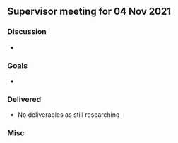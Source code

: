 ## Supervisor meeting for 04 Nov 2021

### Discussion

* 

### Goals

* 

### Delivered

* No deliverables as still researching

### Misc
